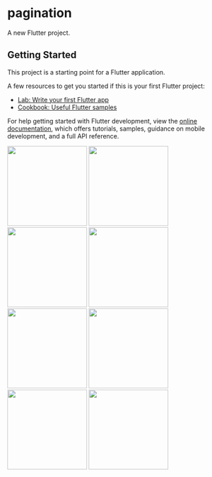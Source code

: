 # pagination

A new Flutter project.

## Getting Started

This project is a starting point for a Flutter application.

A few resources to get you started if this is your first Flutter project:

- [Lab: Write your first Flutter app](https://docs.flutter.dev/get-started/codelab)
- [Cookbook: Useful Flutter samples](https://docs.flutter.dev/cookbook)

For help getting started with Flutter development, view the
[online documentation](https://docs.flutter.dev/), which offers tutorials,
samples, guidance on mobile development, and a full API reference.
<p>
  <img src="https://github.com/kansarakeval/pagination/assets/119046853/43216f23-8b8b-415e-93e2-05306ff13812" hight="450" width="180">
  <img src="https://github.com/kansarakeval/pagination/assets/119046853/8c69a9ca-bcbc-4f65-ac1b-944b71368262" hight="450" width="180">
  <img src="https://github.com/kansarakeval/pagination/assets/119046853/081961f3-a64a-434a-9ff1-80178603a366" hight="450" width="180">
  <img src="https://github.com/kansarakeval/pagination/assets/119046853/a535f905-3730-430c-919e-9a3877272899" hight="450" width="180">
  <img src="https://github.com/kansarakeval/pagination/assets/119046853/2e61c916-c9a6-4bd9-9851-bdfd1792c76f" hight="450" width="180">
  <img src="https://github.com/kansarakeval/pagination/assets/119046853/3d79cff8-2ef7-4b50-9d38-6dca1b01dc31" hight="450" width="180">
  <img src="https://github.com/kansarakeval/pagination/assets/119046853/12878b5e-bda6-4f86-9cb1-8286c46bc446" hight="450" width="180">
  <img src="https://github.com/kansarakeval/pagination/assets/119046853/06ee7781-99f4-4457-9d8a-cbaf7d9f92a1" hight="450" width="180">

</p>

